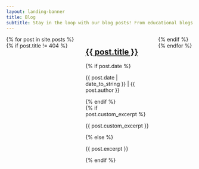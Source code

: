 ```yaml
---
layout: landing-banner
title: Blog
subtitle: Stay in the loop with our blog posts! From educational blogs to video blogs, they're here for you!
---
```

<link rel="stylesheet" href="/assets/css/paginate.css">
<link rel="stylesheet" href="/assets/css/styles.css">

<script type='text/javascript' src='/assets/js/paginate.js'>
</script>

<div class = "body">
    <div class = "blog-grid-container">
        <div class = "columns is-multiline">
        {% for post in site.posts %}
        {% if post.title != 404 %}
            <div class = "column is-4-desktop is-half-tablet">
                <div class = "blog-module">
                    <div class="blog-thumbnail"><img src="{{ post.image }}" alt=""/></div>
                    <div class="blog-contents">
                        <h2 class="blog-title"><a href="{{ post.url }}">{{ post.title }}</a></h2>
                        {% if post.date %}
                            <p class="blog-data">{{ post.date | date_to_string }} | {{ post.author }}</p>
                        {% endif %}
                    </div>
                    <div class="blog-description">
                        <div class="desc-text">
                            {% if post.custom_excerpt %}
                                <p class = "1.25rem">{{ post.custom_excerpt }}</p>
                            {% else %}
                                <p class = "1.25rem">{{ post.excerpt }}</p>
                            {% endif %}
                        </div>
                    </div>
                </div>
            </div>
        {% endif %}
        {% endfor %}
        </div>
    </div>
</div>

<script>

    let options = {
        numberPerPage: 20,
        goBar:true, 
        pageCounter:true, 
    };

    let filterOptions = {
        el:'#searchBox' 
    };

    paginate.init('.myTable',options,filterOptions);

</script>